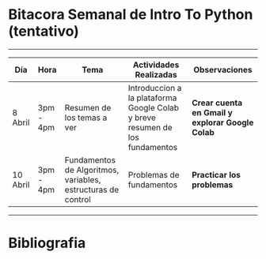 # Bitacora Semanal de Intro To Python (tentativo)



---

| **Día**       | **Hora**  | **Tema**                  | **Actividades Realizadas** | **Observaciones**                         |
|---------------|-----------|---------------------------|----------------------------|-------------------------------------------|
|  8 Abril     | 3pm - 4pm  | Resumen de los temas a ver           | Introduccion a la plataforma Google Colab y breve resumen de los fundamentos| **Crear cuenta en Gmail y explorar Google Colab**     |
| 10 Abril     | 3pm - 4pm    |   Fundamentos de Algoritmos, variables, estructuras de control         | Problemas de fundamentos | **Practicar los problemas**      |

---


# Bibliografia

